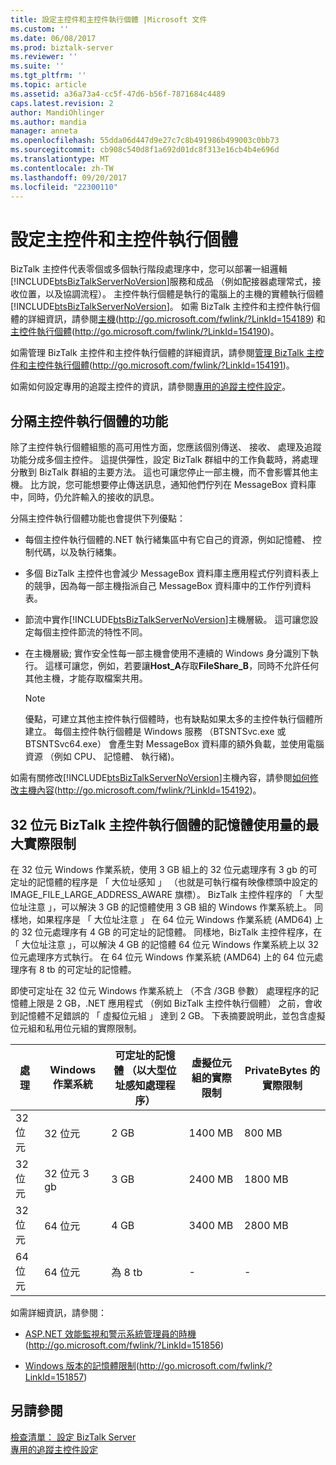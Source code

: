 ```yaml
---
title: 設定主控件和主控件執行個體 |Microsoft 文件
ms.custom: ''
ms.date: 06/08/2017
ms.prod: biztalk-server
ms.reviewer: ''
ms.suite: ''
ms.tgt_pltfrm: ''
ms.topic: article
ms.assetid: a36a73a4-cc5f-47d6-b56f-7871684c4489
caps.latest.revision: 2
author: MandiOhlinger
ms.author: mandia
manager: anneta
ms.openlocfilehash: 55dda06d447d9e27c7c8b491986b499003c0bb73
ms.sourcegitcommit: cb908c540d8f1a692d01dc8f313e16cb4b4e696d
ms.translationtype: MT
ms.contentlocale: zh-TW
ms.lasthandoff: 09/20/2017
ms.locfileid: "22300110"
---
```

# <a name="configuring-hosts-and-host-instances"></a>設定主控件和主控件執行個體
BizTalk 主控件代表零個或多個執行階段處理序中，您可以部署一組邏輯[!INCLUDE[btsBizTalkServerNoVersion](../includes/btsbiztalkservernoversion-md.md)]服務和成品 （例如配接器處理常式，接收位置，以及協調流程）。 主控件執行個體是執行的電腦上的主機的實體執行個體[!INCLUDE[btsBizTalkServerNoVersion](../includes/btsbiztalkservernoversion-md.md)]。 如需 BizTalk 主控件和主控件執行個體的詳細資訊，請參閱[主機](http://go.microsoft.com/fwlink/?LinkId=154189)(http://go.microsoft.com/fwlink/?LinkId=154189) 和[主控件執行個體](http://go.microsoft.com/fwlink/?LinkId=154190)(http://go.microsoft.com/fwlink/?LinkId=154190)。  
  
 如需管理 BizTalk 主控件和主控件執行個體的詳細資訊，請參閱[管理 BizTalk 主控件和主控件執行個體](http://go.microsoft.com/fwlink/?LinkId=154191)(http://go.microsoft.com/fwlink/?LinkId=154191)。  
  
 如需如何設定專用的追蹤主控件的資訊，請參閱[專用的追蹤主控件設定](../technical-guides/configuring-a-dedicated-tracking-host.md)。  
  
## <a name="separating-host-instances-by-functionality"></a>分隔主控件執行個體的功能  
 除了主控件執行個體組態的高可用性方面，您應該個別傳送、 接收、 處理及追蹤功能分成多個主控件。 這提供彈性，設定 BizTalk 群組中的工作負載時，將處理分散到 BizTalk 群組的主要方法。 這也可讓您停止一部主機，而不會影響其他主機。 比方說，您可能想要停止傳送訊息，通知他們佇列在 MessageBox 資料庫中，同時，仍允許輸入的接收的訊息。  
  
 分隔主控件執行個體功能也會提供下列優點：  
  
-   每個主控件執行個體的.NET 執行緒集區中有它自己的資源，例如記憶體、 控制代碼，以及執行緒集。  
  
-   多個 BizTalk 主控件也會減少 MessageBox 資料庫主應用程式佇列資料表上的競爭，因為每一部主機指派自己 MessageBox 資料庫中的工作佇列資料表。  
  
-   節流中實作[!INCLUDE[btsBizTalkServerNoVersion](../includes/btsbiztalkservernoversion-md.md)]主機層級。 這可讓您設定每個主控件節流的特性不同。  
  
-   在主機層級; 實作安全性每一部主機會使用不連續的 Windows 身分識別下執行。 這樣可讓您，例如，若要讓**Host_A**存取**FileShare_B**，同時不允許任何其他主機，才能存取檔案共用。  
  
    > [!NOTE]  
    >  優點，可建立其他主控件執行個體時，也有缺點如果太多的主控件執行個體所建立。 每個主控件執行個體是 Windows 服務 （BTSNTSvc.exe 或 BTSNTSvc64.exe） 會產生對 MessageBox 資料庫的額外負載，並使用電腦資源 （例如 CPU、 記憶體、 執行緒)。  
  
 如需有關修改[!INCLUDE[btsBizTalkServerNoVersion](../includes/btsbiztalkservernoversion-md.md)]主機內容，請參閱[如何修改主機內容](http://go.microsoft.com/fwlink/?LinkId=154192)(http://go.microsoft.com/fwlink/?LinkId=154192)。  
  
##  <a name="BKMK_MemLimit"></a>32 位元 BizTalk 主控件執行個體的記憶體使用量的最大實際限制  
 在 32 位元 Windows 作業系統，使用 3 GB 組上的 32 位元處理序有 3 gb 的可定址的記憶體的程序是 「 大位址感知 」 （也就是可執行檔有映像標頭中設定的 IMAGE_FILE_LARGE_ADDRESS_AWARE 旗標）。  BizTalk 主控件程序的 「 大型位址注意 」，可以解決 3 GB 的記憶體使用 3 GB 組的 Windows 作業系統上。  同樣地，如果程序是 「 大位址注意 」 在 64 位元 Windows 作業系統 (AMD64) 上的 32 位元處理序有 4 GB 的可定址的記憶體。  同樣地，BizTalk 主控件程序，在 「 大位址注意 」，可以解決 4 GB 的記憶體 64 位元 Windows 作業系統上以 32 位元處理序方式執行。 在 64 位元 Windows 作業系統 (AMD64) 上的 64 位元處理序有 8 tb 的可定址的記憶體。  
  
 即使可定址在 32 位元 Windows 作業系統上 （不含 /3GB 參數） 處理程序的記憶體上限是 2 GB，.NET 應用程式 （例如 BizTalk 主控件執行個體） 之前，會收到記憶體不足錯誤的 「 虛擬位元組 」 達到 2 GB。 下表摘要說明此，並包含虛擬位元組和私用位元組的實際限制。  
  
|處理|Windows 作業系統|可定址的記憶體 （以大型位址感知處理程序）|虛擬位元組的實際限制|PrivateBytes 的實際限制|  
|-------------|----------------|---------------------------------------------------------------|---------------------------------------|--------------------------------------|  
|32 位元|32 位元|2 GB|1400 MB|800 MB|  
|32 位元|32 位元 3 gb|3 GB|2400 MB|1800 MB|  
|32 位元|64 位元|4 GB|3400 MB|2800 MB|  
|64 位元|64 位元|為 8 tb|-|-|  
  
 如需詳細資訊，請參閱：  
  
-   [ASP.NET 效能監視和警示系統管理員的時機](http://go.microsoft.com/fwlink/?LinkId=151856)(http://go.microsoft.com/fwlink/?LinkId=151856)  
  
-   [Windows 版本的記憶體限制](http://go.microsoft.com/fwlink/?LinkId=151857)(http://go.microsoft.com/fwlink/?LinkId=151857)  
  
## <a name="see-also"></a>另請參閱  
 [檢查清單： 設定 BizTalk Server](../technical-guides/checklist-configuring-biztalk-server.md)   
 [專用的追蹤主控件設定](../technical-guides/configuring-a-dedicated-tracking-host.md)